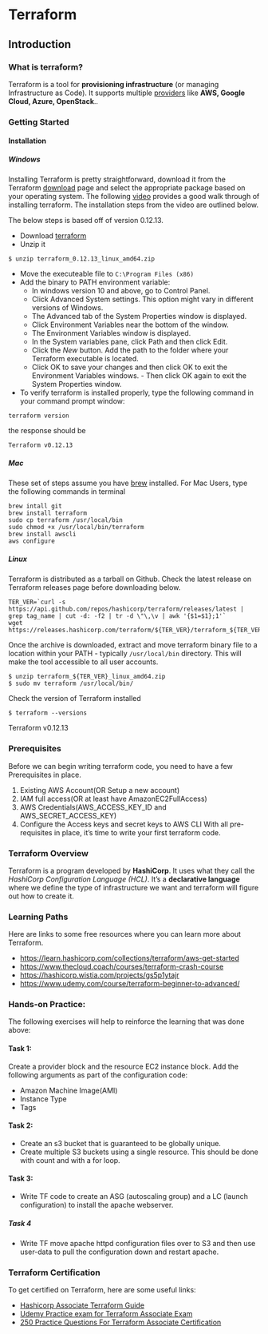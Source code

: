 # Terraform
## Introduction
### What is terraform?
Terraform is a tool for **provisioning infrastructure** (or managing Infrastructure as Code). It supports multiple [providers](https://www.terraform.io/docs/providers/index.html) like **AWS, Google Cloud, Azure, OpenStack**..

### Getting Started
#### Installation

##### Windows

Installing Terraform is pretty straightforward, download it from the Terraform [download](https://www.terraform.io/downloads.html) page and select the appropriate package based on your operating system. The following [video](https://learn.hashicorp.com/terraform/getting-started/install.html) provides a good walk through of installing terraform. The installation steps from the video are outlined below.

The below steps is based off of version 0.12.13.

- Download [terraform](https://releases.hashicorp.com/terraform/0.12.13/terraform_0.12.13_linux_amd64.zip)
- Unzip it
```
$ unzip terraform_0.12.13_linux_amd64.zip
```
- Move the executeable file to `C:\Program Files (x86)`
- Add the binary to PATH environment variable:
  - In windows version 10 and above, go to Control Panel.
  - Click Advanced System settings. This option might vary in different versions of Windows.
  - The Advanced tab of the System Properties window is displayed.
  - Click Environment Variables near the bottom of the window.
  - The Environment Variables window is displayed.
  - In the System variables pane, click Path and then click Edit.
  - Click the _New_ button. Add the path to the folder where your Terraform executable is located.
  - Click OK to save your changes and then click OK to exit the Environment Variables windows. - Then click OK again to exit the System Properties window.
- To verify terraform is installed properly, type the following command in your command prompt window:
```
terraform version
```
the response should be
```
Terraform v0.12.13
```

##### Mac
These set of steps assume you have [brew](brew.sh) installed.
For Mac Users, type the following commands in terminal
```
brew intall git
brew install terraform
sudo cp terraform /usr/local/bin
sudo chmod +x /usr/local/bin/terraform
brew install awscli
aws configure
```

##### Linux
Terraform is distributed as a tarball on Github. Check the latest release on Terraform releases page before downloading below.
```
TER_VER=`curl -s https://api.github.com/repos/hashicorp/terraform/releases/latest | grep tag_name | cut -d: -f2 | tr -d \"\,\v | awk '{$1=$1};1'`
wget https://releases.hashicorp.com/terraform/${TER_VER}/terraform_${TER_VER}_linux_amd64.zip
```
Once the archive is downloaded, extract and move terraform binary file to a location within your PATH - typically `/usr/local/bin` directory. This will make the tool accessible to all user accounts.
```
$ unzip terraform_${TER_VER}_linux_amd64.zip
$ sudo mv terraform /usr/local/bin/
```
Check the version of Terraform installed
```
$ terraform --versions
```
Terraform v0.12.13

### Prerequisites
Before we can begin writing terraform code, you need to have a few Prerequisites in place.
1. Existing AWS Account(OR Setup a new account)
1. IAM full access(OR at least have AmazonEC2FullAccess)
1. AWS Credentials(AWS_ACCESS_KEY_ID and AWS_SECRET_ACCESS_KEY)
1. Configure the Access keys and secret keys to AWS CLI
With all pre-requisites in place, it’s time to write your first terraform code.

### Terraform Overview

Terraform is a program developed by  **HashiCorp**. It uses what they call the _HashiCorp Configuration Language (HCL)_. It’s a **declarative language** where we define the type of infrastructure we want and terraform will figure out how to create it.

### Learning Paths
Here are links to some free resources where you can learn more about Terraform.
 - https://learn.hashicorp.com/collections/terraform/aws-get-started
 - https://www.thecloud.coach/courses/terraform-crash-course
 - https://hashicorp.wistia.com/projects/gs5p1ytajr
 - https://www.udemy.com/course/terraform-beginner-to-advanced/


### Hands-on Practice:
The following exercises will help to reinforce the learning that was done above:

#### Task 1:
Create a provider block and the resource EC2 instance block. Add the following arguments as part of the configuration code:
- Amazon Machine Image(AMI)
- Instance Type
- Tags

#### Task 2:
- Create an s3 bucket that is guaranteed to be globally unique.
- Create multiple S3 buckets using a single resource. This should be done with count and with a for loop.

#### Task 3:
- Write TF code to create an ASG (autoscaling group) and a LC (launch configuration) to install the apache webserver.

##### Task 4
- Write TF move apache httpd configuration files over to S3 and then use user-data to pull the configuration down and restart apache.

### Terraform Certification
To get certified on Terraform, here are some useful links:
- [Hashicorp Associate Terraform Guide](https://learn.hashicorp.com/tutorials/terraform/associate-study)
- [Udemy Practice exam for Terraform Associate Exam](https://www.udemy.com/course/terraform-associate-practice-exam/)
- [250 Practice Questions For Terraform Associate Certification](https://medium.com/bb-tutorials-and-thoughts/250-practice-questions-for-terraform-associate-certification-7a3ccebe6a1a)
